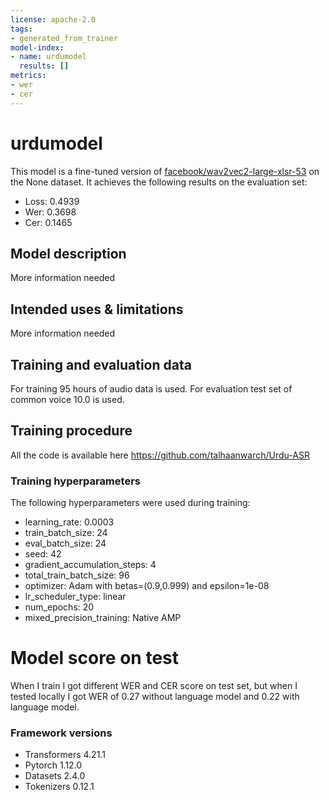 ```yaml
---
license: apache-2.0
tags:
- generated_from_trainer
model-index:
- name: urdumodel
  results: []
metrics:
- wer
- cer
---
```


<!-- This model card has been generated automatically according to the information the Trainer had access to. You
should probably proofread and complete it, then remove this comment. -->

# urdumodel

This model is a fine-tuned version of [facebook/wav2vec2-large-xlsr-53](https://huggingface.co/facebook/wav2vec2-large-xlsr-53) on the None dataset.
It achieves the following results on the evaluation set:
- Loss: 0.4939
- Wer: 0.3698
- Cer: 0.1465

## Model description

More information needed

## Intended uses & limitations

More information needed

## Training and evaluation data

For training 95 hours of audio data is used. For evaluation test set of common voice 10.0 is used. 

## Training procedure
All the code is available here
https://github.com/talhaanwarch/Urdu-ASR
### Training hyperparameters

The following hyperparameters were used during training:
- learning_rate: 0.0003
- train_batch_size: 24
- eval_batch_size: 24
- seed: 42
- gradient_accumulation_steps: 4
- total_train_batch_size: 96
- optimizer: Adam with betas=(0.9,0.999) and epsilon=1e-08
- lr_scheduler_type: linear
- num_epochs: 20
- mixed_precision_training: Native AMP

# Model score on test
When I train I got different WER and CER score on test set, but when I tested locally
I got WER of 0.27 without language model and 0.22 with language model.


### Framework versions

- Transformers 4.21.1
- Pytorch 1.12.0
- Datasets 2.4.0
- Tokenizers 0.12.1
